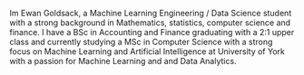 Im Ewan Goldsack, a Machine Learning Engineering / Data Science student with a strong background in Mathematics, statistics, computer science and finance. I have a BSc in Accounting and Finance graduating with a 2:1 upper class and currently studying a MSc in Computer Science with a strong focus on Machine Learning and Artificial Intelligence at University of York with a passion for Machine Learning and and Data Analytics.
